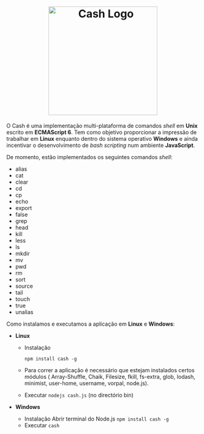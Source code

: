 <h1 align="center">
	<img width="284" src="http://i.imgur.com/XP21pjm.jpg" alt="Cash Logo">
</h1>

O Cash é uma implementação multi-plataforma de comandos *shell* em **Unix** escrito em **ECMAScript 6**.
Tem como objetivo proporcionar a impressão de trabalhar em **Linux** enquanto dentro do sistema operativo **Windows** e ainda incentivar o desenvolvimento de *bash scripting* num ambiente **JavaScript**.

De momento, estão implementados os seguintes comandos *shell*:

* alias
* cat
* clear
* cd
* cp
* echo
* export
* false
* grep
* head
* kill
* less
* ls
* mkdir
* mv
* pwd
* rm
* sort
* source
* tail
* touch
* true
* unalias

Como instalamos e executamos a aplicação em **Linux** e **Windows**:

- **Linux**
	- Instalação
	
		```
		npm install cash -g
		```
	
	- Para correr a aplicação é necessário que estejam instalados certos módulos ( Array-Shuffle, Chaik, Filesize, fkill, fs-extra, glob, lodash, minimist, user-home, username, vorpal, node.js). 
	- Executar ```nodejs cash.js``` (no directório bin) 

- **Windows**
	- Instalação
		Abrir terminal do Node.js
		```npm install cash -g```
	- Executar ```cash```
